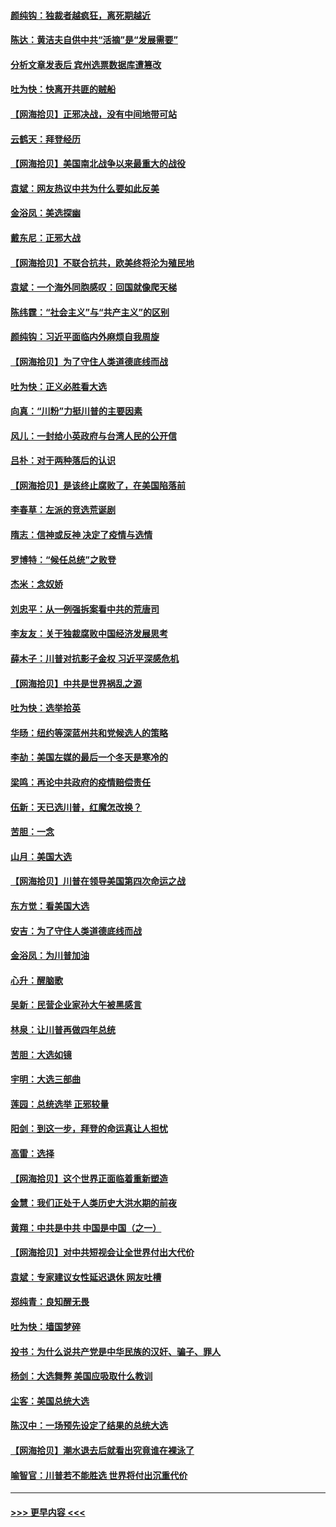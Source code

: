 #### [颜纯钩：独裁者越疯狂，离死期越近](../pages/nsc993/n12569055.md?t=11240002) 
#### [陈达：黄洁夫自供中共“活摘”是“发展需要”](../pages/nsc993/n12568541.md?t=11240002) 
#### [分析文章发表后 宾州选票数据库遭篡改](../pages/nsc993/n12568105.md?t=11240002) 
#### [吐为快：快离开共匪的贼船](../pages/nsc993/n12568462.md?t=11240002) 
#### [【网海拾贝】正邪决战，没有中间地带可站](../pages/nsc993/n12568439.md?t=11240002) 
#### [云鹤天：拜登经历](../pages/nsc993/n12567294.md?t=11240002) 
#### [【网海拾贝】美国南北战争以来最重大的战役](../pages/nsc993/n12567247.md?t=11240002) 
#### [袁斌：网友热议中共为什么要如此反美](../pages/nsc993/n12567162.md?t=11240002) 
#### [金浴凤：美选探幽](../pages/nsc993/n12567147.md?t=11240002) 
#### [戴东尼：正邪大战](../pages/nsc993/n12567033.md?t=11240002) 
#### [【网海拾贝】不联合抗共，欧美终将沦为殖民地](../pages/nsc993/n12565068.md?t=11240002) 
#### [袁斌：一个海外同胞感叹：回国就像爬天梯](../pages/nsc993/n12564986.md?t=11240002) 
#### [陈纬霆：“社会主义”与“共产主义”的区别](../pages/nsc993/n12562417.md?t=11240002) 
#### [颜纯钩：习近平面临内外麻烦自我周旋](../pages/nsc993/n12563356.md?t=11240002) 
#### [【网海拾贝】为了守住人类道德底线而战](../pages/nsc993/n12562542.md?t=11240002) 
#### [吐为快：正义必胜看大选](../pages/nsc993/n12561967.md?t=11240002) 
#### [向真：“川粉”力挺川普的主要因素](../pages/nsc993/n12560774.md?t=11240002) 
#### [风儿：一封给小英政府与台湾人民的公开信](../pages/nsc993/n12560581.md?t=11240002) 
#### [吕朴：对于两种落后的认识](../pages/nsc993/n12560492.md?t=11240002) 
#### [【网海拾贝】是该终止腐败了，在美国陷落前](../pages/nsc993/n12559936.md?t=11240002) 
#### [李春草：左派的竞选荒诞剧](../pages/nsc993/n12558380.md?t=11240002) 
#### [隋志：信神或反神 决定了疫情与选情](../pages/nsc993/n12558255.md?t=11240002) 
#### [罗博特：“候任总统”之败登](../pages/nsc993/n12558189.md?t=11240002) 
#### [杰米：念奴娇](../pages/nsc993/n12558174.md?t=11240002) 
#### [刘忠平：从一例强拆案看中共的荒唐司](../pages/nsc993/n12558036.md?t=11240002) 
#### [李友友：关于独裁腐败中国经济发展思考](../pages/nsc993/n12558004.md?t=11240002) 
#### [薛木子：川普对抗影子金权 习近平深感危机](../pages/nsc993/n12557342.md?t=11240002) 
#### [【网海拾贝】中共是世界祸乱之源](../pages/nsc993/n12555353.md?t=11240002) 
#### [吐为快：选举拾英](../pages/nsc993/n12555041.md?t=11240002) 
#### [华旸：纽约等深蓝州共和党候选人的策略](../pages/nsc993/n12554309.md?t=11240002) 
#### [李劼：美国左媒的最后一个冬天是寒冷的](../pages/nsc993/n12552947.md?t=11240002) 
#### [梁鸣：再论中共政府的疫情赔偿责任](../pages/nsc993/n12553012.md?t=11240002) 
#### [伍新：天已选川普，红魔怎改换？](../pages/nsc993/n12552970.md?t=11240002) 
#### [苦胆：一念](../pages/nsc993/n12552957.md?t=11240002) 
#### [山月：美国大选](../pages/nsc993/n12552446.md?t=11240002) 
#### [【网海拾贝】川普在领导美国第四次命运之战](../pages/nsc993/n12551973.md?t=11240002) 
#### [东方觉：看美国大选](../pages/nsc993/n12551647.md?t=11240002) 
#### [安吉：为了守住人类道德底线而战](../pages/nsc993/n12551111.md?t=11240002) 
#### [金浴凤：为川普加油](../pages/nsc993/n12551085.md?t=11240002) 
#### [心升：醒脑歌](../pages/nsc993/n12550984.md?t=11240002) 
#### [吴新：民营企业家孙大午被黑感言](../pages/nsc993/n12550656.md?t=11240002) 
#### [林泉：让川普再做四年总统](../pages/nsc993/n12550640.md?t=11240002) 
#### [苦胆：大选如镜](../pages/nsc993/n12550630.md?t=11240002) 
#### [宇明：大选三部曲](../pages/nsc993/n12550603.md?t=11240002) 
#### [莲园：总统选举 正邪较量](../pages/nsc993/n12550594.md?t=11240002) 
#### [阳剑：到这一步，拜登的命运真让人担忧](../pages/nsc993/n12549093.md?t=11240002) 
#### [高雷：选择](../pages/nsc993/n12549087.md?t=11240002) 
#### [【网海拾贝】这个世界正面临着重新塑造](../pages/nsc993/n12548326.md?t=11240002) 
#### [金慧：我们正处于人类历史大洪水期的前夜](../pages/nsc993/n12547914.md?t=11240002) 
#### [黄翔：中共是中共 中国是中国（之一）](../pages/nsc993/n12547576.md?t=11240002) 
#### [【网海拾贝】对中共短视会让全世界付出大代价](../pages/nsc993/n12546043.md?t=11240002) 
#### [袁斌：专家建议女性延迟退休 网友吐槽](../pages/nsc993/n12545424.md?t=11240002) 
#### [郑纯青：良知醒无畏](../pages/nsc993/n12545394.md?t=11240002) 
#### [吐为快：墙国梦碎](../pages/nsc993/n12545309.md?t=11240002) 
#### [投书：为什么说共产党是中华民族的汉奸、骗子、罪人](../pages/nsc993/n12545089.md?t=11240002) 
#### [杨剑：大选舞弊 美国应吸取什么教训](../pages/nsc993/n12543937.md?t=11240002) 
#### [尘客：美国总统大选](../pages/nsc993/n12543828.md?t=11240002) 
#### [陈汉中：一场预先设定了结果的总统大选](../pages/nsc993/n12543564.md?t=11240002) 
#### [【网海拾贝】潮水退去后就看出究竟谁在裸泳了](../pages/nsc993/n12543321.md?t=11240002) 
#### [喻智官：川普若不能胜选 世界将付出沉重代价](../pages/nsc993/n12541352.md?t=11240002) 

----
#### [ >>> 更早内容 <<< ](../indexes/nsc993-earlier.md)
